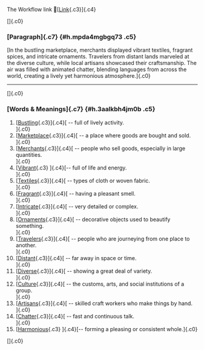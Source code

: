 The Workflow link
👏[[Link](https://www.google.com/url?q=http://www.google.com&sa=D&source=editors&ust=1757150688604313&usg=AOvVaw1jwI5zF-bYJxYh--p5XCEW){.c3}]{.c4}

[]{.c0}

### [Paragraph]{.c7} {#h.mpda4mgbgq73 .c5}

[In the bustling marketplace, merchants displayed vibrant textiles,
fragrant spices, and intricate ornaments. Travelers from distant lands
marveled at the diverse culture, while local artisans showcased their
craftsmanship. The air was filled with animated chatter, blending
languages from across the world, creating a lively yet harmonious
atmosphere.]{.c0}

------------------------------------------------------------------------

[]{.c0}

### [Words & Meanings]{.c7} {#h.3aalkbh4jm0b .c5}

1.  [[Bustling](https://www.google.com/url?q=http://www.google.com&sa=D&source=editors&ust=1757150688606332&usg=AOvVaw3SCXv7LVXDXene2BNqw037){.c3}]{.c4}[ --
    full of lively activity.\
    ]{.c0}
2.  [[Marketplace](https://www.google.com/url?q=http://www.google.com&sa=D&source=editors&ust=1757150688606648&usg=AOvVaw0v13QpcRetVD1C3dEIYdfQ){.c3}]{.c4}[ --
    a place where goods are bought and sold.\
    ]{.c0}
3.  [[Merchants](https://www.google.com/url?q=http://www.google.com&sa=D&source=editors&ust=1757150688607820&usg=AOvVaw0wNLqGZQsy8LE9EX-EUOMP){.c3}]{.c4}[ --
    people who sell goods, especially in large quantities.\
    ]{.c0}
4.  [[Vibrant](https://www.google.com/url?q=http://www.google.com&sa=D&source=editors&ust=1757150688608095&usg=AOvVaw2fsCBcKLut2NHn9204TeQN){.c3}
    ]{.c4}[-- full of life and energy.\
    ]{.c0}
5.  [[Textiles](https://www.google.com/url?q=http://www.google.com&sa=D&source=editors&ust=1757150688608297&usg=AOvVaw3RfIYoe3dxdaR1GNvGMwAm){.c3}]{.c4}[ --
    types of cloth or woven fabric.\
    ]{.c0}
6.  [[Fragrant](https://www.google.com/url?q=http://www.google.com&sa=D&source=editors&ust=1757150688608506&usg=AOvVaw1TIX1fZJ0NUTnaSR_uM7Z-){.c3}]{.c4}[ --
    having a pleasant smell.\
    ]{.c0}
7.  [[Intricate](https://www.google.com/url?q=http://www.google.com&sa=D&source=editors&ust=1757150688608693&usg=AOvVaw0RCIoFFLcZqcmZrqCK6aQi){.c3}]{.c4}[ --
    very detailed or complex.\
    ]{.c0}
8.  [[Ornaments](https://www.google.com/url?q=http://www.google.com&sa=D&source=editors&ust=1757150688608890&usg=AOvVaw0vYtPXfrMmI7NaWjPy739e){.c3}]{.c4}[ --
    decorative objects used to beautify something.\
    ]{.c0}
9.  [[Travelers](https://www.google.com/url?q=http://www.google.com&sa=D&source=editors&ust=1757150688609122&usg=AOvVaw0j8QDMfSj3U0BZ6CktszE7){.c3}]{.c4}[ --
    people who are journeying from one place to another.\
    ]{.c0}
10. [[Distant](https://www.google.com/url?q=http://www.google.com&sa=D&source=editors&ust=1757150688609369&usg=AOvVaw3_FZndwEvsy96u2PjTKQyy){.c3}]{.c4}[ --
    far away in space or time.\
    ]{.c0}
11. [[Diverse](https://www.google.com/url?q=http://www.google.com&sa=D&source=editors&ust=1757150688609584&usg=AOvVaw0TMjVctLq40lboiGgzQX4G){.c3}]{.c4}[ --
    showing a great deal of variety.\
    ]{.c0}
12. [[Culture](https://www.google.com/url?q=http://www.google.com&sa=D&source=editors&ust=1757150688609788&usg=AOvVaw2z_jRbiwgfm-kbeP6Dl47x){.c3}]{.c4}[ --
    the customs, arts, and social institutions of a group.\
    ]{.c0}
13. [[Artisans](https://www.google.com/url?q=http://www.google.com&sa=D&source=editors&ust=1757150688610038&usg=AOvVaw1bBUy94vd_Ku3IfmcmpwGE){.c3}]{.c4}[ --
    skilled craft workers who make things by hand.\
    ]{.c0}
14. [[Chatter](https://www.google.com/url?q=http://www.google.com&sa=D&source=editors&ust=1757150688610320&usg=AOvVaw1ag1bui4Ple2oO2yHWnb0c){.c3}]{.c4}[ --
    fast and continuous talk.\
    ]{.c0}
15. [[Harmonious](https://www.google.com/url?q=http://www.google.com&sa=D&source=editors&ust=1757150688610533&usg=AOvVaw0yoXQwEuYmHo9MGqC7SALN){.c3}
    ]{.c4}[-- forming a pleasing or consistent whole.]{.c0}

[]{.c0}
